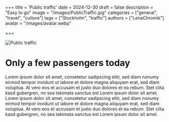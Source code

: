 +++
title = 'Public traffic'
date = 2024-12-30
draft = false
description = "Easy to go"
image = "/images/PublicTraffic.jpg"
categories = ["general", "travel", "culture"]
tags = ["Stockholm", "traffic"]
authors = ["LenaChromik"]
avatar = "/images/avatar.webp"

+++




<img src="/images/PublicTraffic.jpg" alt="Public traffic"> 

# Only a few passengers today

Lorem ipsum dolor sit amet, consetetur sadipscing elitr, sed diam nonumy eirmod tempor invidunt ut labore et dolore magna aliquyam erat, sed diam voluptua. At vero eos et accusam et justo duo dolores et ea rebum. Stet clita kasd gubergren, no sea takimata sanctus est Lorem ipsum dolor sit amet. Lorem ipsum dolor sit amet, consetetur sadipscing elitr, sed diam nonumy eirmod tempor invidunt ut labore et dolore magna aliquyam erat, sed diam voluptua. At vero eos et accusam et justo duo dolores et ea rebum. Stet clita kasd gubergren, no sea takimata sanctus est Lorem ipsum dolor sit amet.
